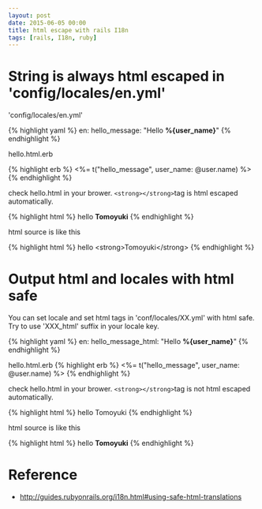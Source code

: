 ```yaml
---
layout: post
date: 2015-06-05 00:00
title: html escape with rails I18n
tags: [rails, I18n, ruby]
---
```


# String is always html escaped in 'config/locales/en.yml'

'config/locales/en.yml'

{% highlight yaml %}
en:
  hello_message: "Hello <strong>%{user_name}</strong>"
{% endhighlight %}

hello.html.erb

{% highlight erb %}
<%= t("hello_message", user_name: @user.name) %>
{% endhighlight %}

check hello.html in your brower.
`<strong></strong>`tag is html escaped automatically.

{% highlight html %}
hello <strong>Tomoyuki</strong>
{% endhighlight %}

html source is like this

{% highlight html %}
hello &lt;strong&gt;Tomoyuki&lt;/strong&gt;
{% endhighlight %}

# Output html and locales with html safe

You can set locale and set html tags in 'conf/locales/XX.yml' with html safe.
Try to use 'XXX_html' suffix in your locale key.

{% highlight yaml %}
en:
  hello_message_html: "Hello <strong>%{user_name}</strong>"
{% endhighlight %}

hello.html.erb
{% highlight erb %}
<%= t("hello_message", user_name: @user.name) %>
{% endhighlight %}

check hello.html in your brower.
`<strong></strong>`tag is not html escaped automatically.

{% highlight html %}
hello Tomoyuki
{% endhighlight %}

html source is like this

{% highlight html %}
hello <strong>Tomoyuki</strong>
{% endhighlight %}

# Reference

* http://guides.rubyonrails.org/i18n.html#using-safe-html-translations
